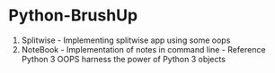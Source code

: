 # Python-BrushUp
1. Splitwise - Implementing splitwise app using some oops
2. NoteBook - Implementation of notes in command line - Reference Python 3 OOPS harness the power of Python 3 objects
